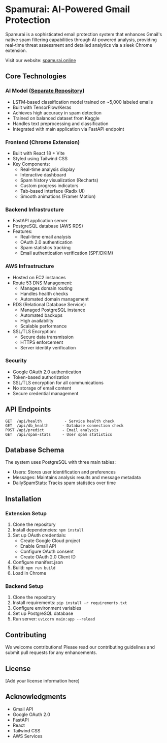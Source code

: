 # Spamurai: AI-Powered Gmail Protection

Spamurai is a sophisticated email protection system that enhances Gmail's native spam filtering capabilities through AI-powered analysis, providing real-time threat assessment and detailed analytics via a sleek Chrome extension.

Visit our website: [spamurai.online](https://spamurai.online)

## Core Technologies

### AI Model ([Separate Repository](link-to-ai-repo))
- LSTM-based classification model trained on ~5,000 labeled emails
- Built with TensorFlow/Keras
- Achieves high accuracy in spam detection
- Trained on balanced dataset from Kaggle
- Handles text preprocessing and classification
- Integrated with main application via FastAPI endpoint

### Frontend (Chrome Extension)
- Built with React 18 + Vite
- Styled using Tailwind CSS
- Key Components:
  - Real-time analysis display
  - Interactive dashboard
  - Spam history visualization (Recharts)
  - Custom progress indicators
  - Tab-based interface (Radix UI)
  - Smooth animations (Framer Motion)

### Backend Infrastructure
- FastAPI application server
- PostgreSQL database (AWS RDS)
- Features:
  - Real-time email analysis
  - OAuth 2.0 authentication
  - Spam statistics tracking
  - Email authentication verification (SPF/DKIM)

### AWS Infrastructure
- Hosted on EC2 instances
- Route 53 DNS Management:
  - Manages domain routing
  - Handles health checks
  - Automated domain management
- RDS (Relational Database Service):
  - Managed PostgreSQL instance
  - Automated backups
  - High availability
  - Scalable performance
- SSL/TLS Encryption:
  - Secure data transmission
  - HTTPS enforcement
  - Server identity verification

### Security
- Google OAuth 2.0 authentication
- Token-based authorization
- SSL/TLS encryption for all communications
- No storage of email content
- Secure credential management

## API Endpoints

```plaintext
GET  /api/health          - Service health check
GET  /api/db_health      - Database connection check
POST /api/predict        - Email analysis
GET  /api/spam-stats     - User spam statistics
```

## Database Schema

The system uses PostgreSQL with three main tables:
- Users: Stores user identification and preferences
- Messages: Maintains analysis results and message metadata
- DailySpamStats: Tracks spam statistics over time

## Installation

### Extension Setup
1. Clone the repository
2. Install dependencies: `npm install`
3. Set up OAuth credentials:
   - Create Google Cloud project
   - Enable Gmail API
   - Configure OAuth consent
   - Create OAuth 2.0 Client ID
4. Configure manifest.json
5. Build: `npm run build`
6. Load in Chrome

### Backend Setup
1. Clone the repository
2. Install requirements: `pip install -r requirements.txt`
3. Configure environment variables
4. Set up PostgreSQL database
5. Run server: `uvicorn main:app --reload`

## Contributing

We welcome contributions! Please read our contributing guidelines and submit pull requests for any enhancements.

## License

[Add your license information here]

## Acknowledgments

- Gmail API
- Google OAuth 2.0
- FastAPI
- React
- Tailwind CSS
- AWS Services
